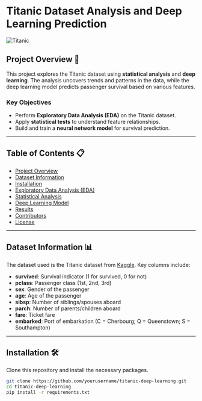 # Titanic Dataset Analysis and Deep Learning Prediction

![Titanic](https://upload.wikimedia.org/wikipedia/commons/f/fd/RMS_Titanic_3.jpg)

## Project Overview 🚢
This project explores the Titanic dataset using **statistical analysis** and **deep learning**. The analysis uncovers trends and patterns in the data, while the deep learning model predicts passenger survival based on various features.

### Key Objectives
- Perform **Exploratory Data Analysis (EDA)** on the Titanic dataset.
- Apply **statistical tests** to understand feature relationships.
- Build and train a **neural network model** for survival prediction.

---

## Table of Contents 📋
- [Project Overview](#project-overview)
- [Dataset Information](#dataset-information)
- [Installation](#installation)
- [Exploratory Data Analysis (EDA)](#exploratory-data-analysis)
- [Statistical Analysis](#statistical-analysis)
- [Deep Learning Model](#deep-learning-model)
- [Results](#results)
- [Contributors](#contributors)
- [License](#license)

---

## Dataset Information 📊
The dataset used is the Titanic dataset from [Kaggle](https://www.kaggle.com/c/titanic). Key columns include:
- **survived**: Survival indicator (1 for survived, 0 for not)
- **pclass**: Passenger class (1st, 2nd, 3rd)
- **sex**: Gender of the passenger
- **age**: Age of the passenger
- **sibsp**: Number of siblings/spouses aboard
- **parch**: Number of parents/children aboard
- **fare**: Ticket fare
- **embarked**: Port of embarkation (C = Cherbourg; Q = Queenstown; S = Southampton)

---

## Installation 🛠️
Clone this repository and install the necessary packages.
```bash
git clone https://github.com/yourusername/titanic-deep-learning.git
cd titanic-deep-learning
pip install -r requirements.txt
